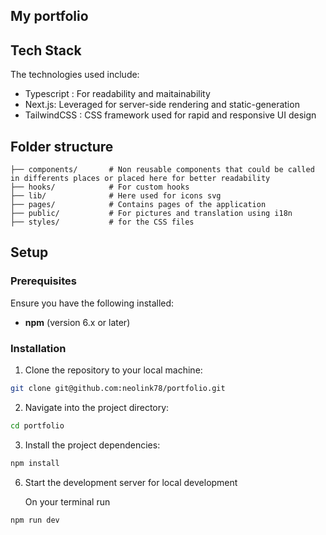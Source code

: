 ## My portfolio

## Tech Stack

The technologies used include:

 - Typescript : For readability and maitainability
 - Next.js: Leveraged for server-side rendering and static-generation
 - TailwindCSS : CSS framework used for rapid and responsive UI design
    

## Folder structure

```
├── components/       # Non reusable components that could be called in differents places or placed here for better readability
├── hooks/            # For custom hooks
├── lib/              # Here used for icons svg
├── pages/            # Contains pages of the application
├── public/           # For pictures and translation using i18n
├── styles/           # for the CSS files
```

## Setup

### Prerequisites

Ensure you have the following installed:

- **npm** (version 6.x or later)

### Installation

1. Clone the repository to your local machine:

```bash
git clone git@github.com:neolink78/portfolio.git
```

2. Navigate into the project directory:

```bash
cd portfolio
```

3. Install the project dependencies:

```bash
npm install
```
   
6. Start the development server for local development
   
   On your terminal run 
```bash
npm run dev
```
